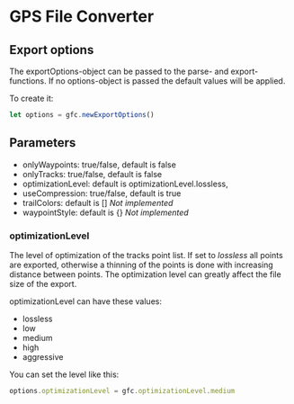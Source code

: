 # GPS File Converter

## Export options

The exportOptions-object can be passed to the parse- and export-functions.
If no options-object is passed the default values will be applied.

To create it:

```javascript
let options = gfc.newExportOptions()
```

## Parameters
- onlyWaypoints: true/false, default is false
- onlyTracks: true/false, default is false
- optimizationLevel: default is optimizationLevel.lossless,
- useCompression: true/false, default is true
- trailColors: default is [] *Not implemented*
- waypointStyle: default is {} *Not implemented*

### optimizationLevel
The level of optimization of the tracks point list.
If set to *lossless* all points are exported, otherwise a thinning of the points is done with increasing distance between points. The optimization level can greatly affect the file size of the export.  

optimizationLevel can have these values:

- lossless
- low
- medium
- high
- aggressive

You can set the level like this:

```javascript
options.optimizationLevel = gfc.optimizationLevel.medium
```
